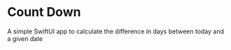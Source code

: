 # Count Down

A simple SwiftUI app to calculate the difference in days between today and a given date
